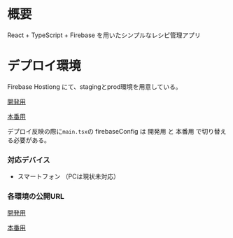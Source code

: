# 概要
React + TypeScript + Firebase を用いたシンプルなレシピ管理アプリ

# デプロイ環境
Firebase Hostiong にて、stagingとprod環境を用意している。

[開発用](https://console.firebase.google.com/project/memo-develop/overview?consoleUI=FIREBASE&hl=ja)

[本番用](https://console.firebase.google.com/project/memo-3c2c7/overview?consoleUI=FIREBASE&hl=ja)

デプロイ反映の際に`main.tsx`の firebaseConfig は 開発用 と 本番用 で切り替える必要がある。

### 対応デバイス
- スマートフォン
（PCは現状未対応）

### 各環境の公開URL
[開発用](https://memo-develop.web.app/)

[本番用](https://memo-3c2c7.web.app/)
